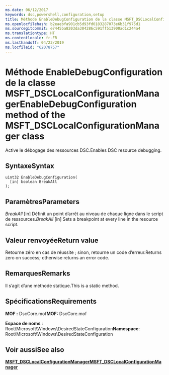 ```yaml
---
ms.date: 06/12/2017
keywords: dsc,powershell,configuration,setup
title: Méthode EnableDebugConfiguration de la classe MSFT_DSCLocalConfigurationManager
ms.openlocfilehash: b2eaebfa901cb5d93fd0183287073e6b31f975d1
ms.sourcegitcommit: e7445ba8203da304286c591ff513900ad1c244a4
ms.translationtype: HT
ms.contentlocale: fr-FR
ms.lasthandoff: 04/23/2019
ms.locfileid: "62078757"
---
```

# <a name="enabledebugconfiguration-method-of-the-msftdsclocalconfigurationmanager-class"></a><span data-ttu-id="81c83-103">Méthode EnableDebugConfiguration de la classe MSFT_DSCLocalConfigurationManager</span><span class="sxs-lookup"><span data-stu-id="81c83-103">EnableDebugConfiguration method of the MSFT_DSCLocalConfigurationManager class</span></span>

<span data-ttu-id="81c83-104">Active le débogage des ressources DSC.</span><span class="sxs-lookup"><span data-stu-id="81c83-104">Enables DSC resource debugging.</span></span>

## <a name="syntax"></a><span data-ttu-id="81c83-105">Syntaxe</span><span class="sxs-lookup"><span data-stu-id="81c83-105">Syntax</span></span>

```mof
uint32 EnableDebugConfiguration(
  [in] boolean BreakAll
);
```

## <a name="parameters"></a><span data-ttu-id="81c83-106">Paramètres</span><span class="sxs-lookup"><span data-stu-id="81c83-106">Parameters</span></span>

<span data-ttu-id="81c83-107">*BreakAll* \[in\] Définit un point d’arrêt au niveau de chaque ligne dans le script de ressources.</span><span class="sxs-lookup"><span data-stu-id="81c83-107">*BreakAll* \[in\] Sets a breakpoint at every line in the resource script.</span></span>

## <a name="return-value"></a><span data-ttu-id="81c83-108">Valeur renvoyée</span><span class="sxs-lookup"><span data-stu-id="81c83-108">Return value</span></span>

<span data-ttu-id="81c83-109">Retourne zéro en cas de réussite ; sinon, retourne un code d’erreur.</span><span class="sxs-lookup"><span data-stu-id="81c83-109">Returns zero on success; otherwise returns an error code.</span></span>

## <a name="remarks"></a><span data-ttu-id="81c83-110">Remarques</span><span class="sxs-lookup"><span data-stu-id="81c83-110">Remarks</span></span>

<span data-ttu-id="81c83-111">Il s’agit d’une méthode statique.</span><span class="sxs-lookup"><span data-stu-id="81c83-111">This is a static method.</span></span>

## <a name="requirements"></a><span data-ttu-id="81c83-112">Spécifications</span><span class="sxs-lookup"><span data-stu-id="81c83-112">Requirements</span></span>

<span data-ttu-id="81c83-113">**MOF :** DscCore.mof</span><span class="sxs-lookup"><span data-stu-id="81c83-113">**MOF:** DscCore.mof</span></span>

<span data-ttu-id="81c83-114">**Espace de noms** : Root\Microsoft\Windows\DesiredStateConfiguration</span><span class="sxs-lookup"><span data-stu-id="81c83-114">**Namespace**: Root\Microsoft\Windows\DesiredStateConfiguration</span></span>

## <a name="see-also"></a><span data-ttu-id="81c83-115">Voir aussi</span><span class="sxs-lookup"><span data-stu-id="81c83-115">See also</span></span>

[<span data-ttu-id="81c83-116">**MSFT_DSCLocalConfigurationManager**</span><span class="sxs-lookup"><span data-stu-id="81c83-116">**MSFT_DSCLocalConfigurationManager**</span></span>](msft-dsclocalconfigurationmanager.md)